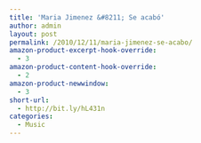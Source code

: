 ```yaml
---
title: 'Maria Jimenez &#8211; Se acabó'
author: admin
layout: post
permalink: /2010/12/11/maria-jimenez-se-acabo/
amazon-product-excerpt-hook-override:
  - 3
amazon-product-content-hook-override:
  - 2
amazon-product-newwindow:
  - 3
short-url:
  - http://bit.ly/hL431n
categories:
  - Music
---
```

